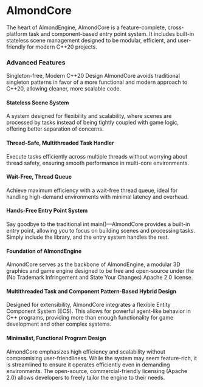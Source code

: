 # AlmondCore
The heart of AlmondEngine, AlmondCore is a feature-complete, cross-platform task and component-based entry point system. It includes built-in stateless scene management designed to be modular, efficient, and user-friendly for modern C++20 projects.

### Advanced Features
Singleton-free, Modern C++20 Design
AlmondCore avoids traditional singleton patterns in favor of a more functional and modern approach to C++20, allowing cleaner, more scalable code.

#### Stateless Scene System
A system designed for flexibility and scalability, where scenes are processed by tasks instead of being tightly coupled with game logic, offering better separation of concerns.

#### Thread-Safe, Multithreaded Task Handler
Execute tasks efficiently across multiple threads without worrying about thread safety, ensuring smooth performance in multi-core environments.

#### Wait-Free, Thread Queue
Achieve maximum efficiency with a wait-free thread queue, ideal for handling high-demand environments with minimal latency and overhead.

#### Hands-Free Entry Point System
Say goodbye to the traditional int main()—AlmondCore provides a built-in entry point, allowing you to focus on building scenes and processing tasks. Simply include the library, and the entry system handles the rest.

#### Foundation of AlmondEngine
AlmondCore serves as the backbone of AlmondEngine, a modular 3D graphics and game engine designed to be free and open-source under the (No Trademark Infringement and State Your Changes) Apache 2.0 license.

#### Multithreaded Task and Component Pattern-Based Hybrid Design
Designed for extensibility, AlmondCore integrates a flexible Entity Component System (ECS). This allows for powerful agent-like behavior in C++ programs, providing more than enough functionality for game development and other complex systems.

#### Minimalist, Functional Program Design
AlmondCore emphasizes high efficiency and scalability without compromising user-friendliness. While the system may seem feature-rich, it is streamlined to ensure it operates efficiently even in demanding environments. The open-source, commercial-friendly licensing (Apache 2.0) allows developers to freely tailor the engine to their needs.

